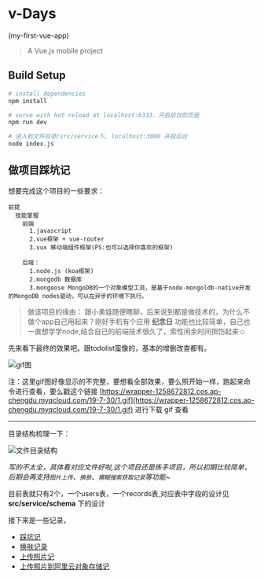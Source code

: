 # v-Days
  (my-first-vue-app)

> A Vue.js mobile project

## Build Setup

``` bash
# install dependencies
npm install

# serve with hot reload at localhost:6333，开启前台的页面
npm run dev 

# 进入到文件目录/src/service下, localhost:3000 开启后台
node index.js

```

## 做项目踩坑记

想要完成这个项目的一些要求：


    前提
      技能掌握
        前端 
          1.javascript
          2.vue框架 + vue-router
          3.vux 移动端组件框架(PS:也可以选择你喜欢的框架)

        后端：
          1.node.js (koa框架)
          2.mongodb 数据库
          3.mongoose MongoDB的一个对象模型工具，是基于node-mongoldb-native开发的MongoDB nodes驱动，可以在异步的环境下执行。 
          

>  做该项目的缘由： 跟小勇娃随便瞎聊，后来说到都是做技术的，为什么不做个app自己用起来？刚好手机有个应用 **纪念日** 功能也比较简单，自己也一直想学学node,结合自己的前端技术很久了，索性闲余时间捯饬起来:relaxed:

先来看下最终的效果吧。跟todolist蛮像的，基本的增删改查都有。

![gif图](https://wrapper-1258672812.cos.ap-chengdu.myqcloud.com/19-7-30/1.gif)

注：这里gif图好像显示的不完整，要想看全部效果，要么照开始一样，跑起来命令进行查看，要么戳这个链接 [https://wrapper-1258672812.cos.ap-chengdu.myqcloud.com/19-7-30/1.gif](https://wrapper-1258672812.cos.ap-chengdu.myqcloud.com/19-7-30/1.gif) 进行下载 gif 查看


******

目录结构梳理一下：

![文件目录结构](
https://wrapper-1258672812.cos.ap-chengdu.myqcloud.com/19-7-30/structure.png)

*写的不太全，具体看对应文件好啦,这个项目还是练手项目，所以初期比较简单，后期会再支持`图片上传`、`换肤`、`模糊搜索获取记录`等功能~*

目前表就只有2个，一个users表，一个records表,对应表中字段的设计见 **src/service/schema** 下的设计

接下来是一些记录，
  
  * [踩坑记](/readme/README1.md)
  * [换肤记录](/readme/README2.md)
  * [上传照片记](/readme/README3.md)
  * [上传照片到阿里云对象存储记](/readme/README4.md)
